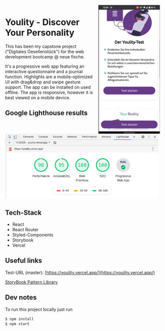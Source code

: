 <img align="right" src="./youlity_screencapture.gif" alt="" width="200px" style="margin-left:15px"/>

# Youlity - Discover Your Personality

This has been my capstone project ("Digitales Gesellenstück") for the web development bootcamp @ neue fische.

It's a progressive web app featuring an interactive questionnaire and a journal function. Highlights are a mobile-optimized UI with drag&drop and swipe gesture support. The app can be installed on used offline.
The app is responsive, however it is best viewed on a mobile device.

## Google Lighthouse results

<img src="./youlity_lighthouse_result.png" alt="Lighthouse results" width="500px"/>

## Tech-Stack

- React
- React Router
- Styled-Components
- Storybook
- Vercel

## Useful links

Test-URL (master): [https://youlity.vercel.app/](https://youlity.vercel.app/)

[StoryBook Pattern Library](https://5f6fbc1092d9510022f8d1f0-gfbgpsprzf.chromatic.com/)

## Dev notes

To run this project locally just run

```
$ npm install
$ npm start
```
